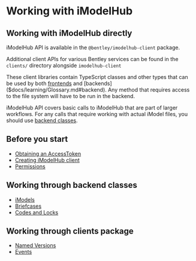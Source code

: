 # Working with iModelHub

## Working with iModelHub directly

iModelHub API is available in the `@bentley/imodelhub-client` package.

Additional client APIs for various Bentley services can be found in the `clients/` directory alongside `imodelhub-client`

These client libraries contain TypeScript classes and other types that can be used by both [frontends]($docs/learning/Glossary.md#frontend) and [backends]($docs/learning/Glossary.md#backend). Any method that requires access to the file system will have to be run in the backend.

iModelHub API covers basic calls to iModelHub that are part of larger workflows. For any calls that require working with actual iModel files, you should use [backend classes](#working-through-backend-classes).

## Before you start

* [Obtaining an AccessToken]($docs/learning/common/AccessToken.md)
* [Creating iModelHub client](./Client)
* [Permissions](./Permissions)

## Working through backend classes

* [iModels](./iModels/index)
* [Briefcases](./Briefcases)
* [Codes and Locks]($docs/learning/backend/ConcurrencyControl.md)

## Working through clients package

* [Named Versions](./Versions)
* [Events](./Events)
